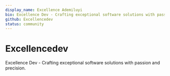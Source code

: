 ```yaml
---
display_name: Excellence Ademiluyi
bio: Excellence Dev - Crafting exceptional software solutions with passion and precision.
github: Excellencedev
status: community
---
```


# Excellencedev

Excellence Dev - Crafting exceptional software solutions with passion and precision.
